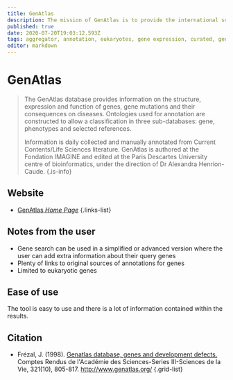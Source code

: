```yaml
---
title: GenAtlas
description: The mission of GenAtlas is to provide the international scientific and medical community with scientific and clinical digests on genes and diseases.
published: true
date: 2020-07-20T19:03:12.593Z
tags: aggregator, annotation, eukaryotes, gene expression, curated, gene annotation
editor: markdown
---
```


# GenAtlas

> The GenAtlas database provides information on the structure, expression and function of genes, gene mutations and their consequences on diseases. Ontologies used for annotation are constructed to allow a classification in three sub-databases: gene, phenotypes and selected references. 
>
> Information is daily collected and manually annotated from Current Contents/Life Sciences literature. GenAtlas is authored at the Fondation IMAGINE and edited at the Paris Descartes University centre of bioinformatics, under the direction of Dr Alexandra Henrion-Caude.
{.is-info}

 

## Website
- [GenAtlas *Home Page*](http://www.genatlas.org/)
 {.links-list}
 
 ## Notes from the user
 - Gene search can be used in a simplified or advanced version where the user can add extra information about their query genes
 - Plenty of links to original sources of annotations for genes
 - Limited to eukaryotic genes
 
 ## Ease of use

The tool is easy to use and there is a lot of information contained within the results.
 

## Citation 

- Frézal, J. (1998). [Genatlas database, genes and development defects.](https://www.sciencedirect.com/science/article/abs/pii/S0764446999800213) Comptes Rendus de l'Académie des Sciences-Series III-Sciences de la Vie, 321(10), 805-817. http://www.genatlas.org/
{.grid-list}